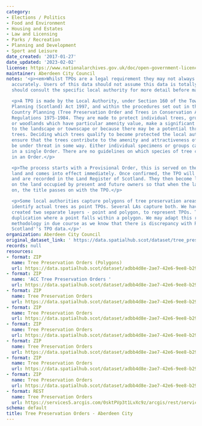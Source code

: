 ```yaml
---
category:
- Elections / Politics
- Food and Environment
- Housing and Estates
- Law and Licensing
- Parks / Recreation
- Planning and Development
- Sport and Leisure
date_created: '2017-01-27'
date_updated: '2023-02-02'
license: https://www.nationalarchives.gov.uk/doc/open-government-licence/version/3/
maintainer: Aberdeen City Council
notes: '<p><em>Whilst TPOs are a legal requirement they may not always be digitised
  accurately. Users of this data should not assume this data is totally accurate and
  should consult the specific local authority for more detail before making any decisions</em></p>

  <p>A TPO is made by the Local Authority, under Section 160 of the Town and Country
  Planning (Scotland) Act 1997, and within the procedures set out in the Town and
  Country Planning (Tree Preservation Order and Trees in Conservation Areas) (Scotland)
  Regulations 1975-1984. They are made to protect individual trees, groups of trees
  or woodlands which have particular amenity value, make a significant contribution
  to the landscape or townscape or because there may be a potential threat to the
  trees. Deciding which trees qualify to become protected the local authority must
  ensure that the trees contribute to the amenity and attractiveness of an area and
  be under threat in some way. Either individual specimens or groups can be protected
  in a single Order. There are no guidelines on which species of tree can be included
  in an Order.</p>

  <p>The process starts with a Provisional Order, this is served on the owner of the
  land and comes into effect immediately. Once confirmed, the TPO will remain indefinitely
  and are recorded in the Land Register of Scotland. They then become legal burdens
  on the land occupied by present and future owners so that when the land is sold
  on, the title passes on with the TPO.</p>

  <p>Some local authorities capture polygons of tree preservation areas. Others will
  identify actual trees as point TPOs. Several LAs capture both. We have initially
  created two separate layers - point and polygon, to represent TPOs. This may show
  duplication where a point falls within a polygon. We may adapt this rationale and
  methodology in due course as we know that there is discrepancy with Registers of
  Scotland''s TPO data.</p>'
organization: Aberdeen City Council
original_dataset_link: ' https://data.spatialhub.scot/dataset/tree_preservation_orders-ac'
records: null
resources:
- format: ZIP
  name: Tree Preservation Orders (Polygons)
  url: https://data.spatialhub.scot/dataset/adbb4d8e-2ae7-42e6-9ee8-b292fb1ea0d2/resource/d7af135f-834d-498a-805e-98a09c8f1f71/download/acctpopoly.zip
- format: ZIP
  name: 'ACC Tree Preservation Orders '
  url: https://data.spatialhub.scot/dataset/adbb4d8e-2ae7-42e6-9ee8-b292fb1ea0d2/resource/826429e0-b83c-4138-b23d-37c8be8637c9/download/acctpo1217.zip
- format: ZIP
  name: Tree Preservation Orders
  url: https://data.spatialhub.scot/dataset/adbb4d8e-2ae7-42e6-9ee8-b292fb1ea0d2/resource/dbcea4fe-0b0c-4b00-9174-1322ec059859/download/tree_preservation_orders.zip
- format: ZIP
  name: Tree Preservation Orders
  url: https://data.spatialhub.scot/dataset/adbb4d8e-2ae7-42e6-9ee8-b292fb1ea0d2/resource/1cd69bec-2f69-4bcd-afdd-c04e5994ca4e/download/tpos.zip
- format: ZIP
  name: Tree Preservation Orders
  url: https://data.spatialhub.scot/dataset/adbb4d8e-2ae7-42e6-9ee8-b292fb1ea0d2/resource/fbc42f98-f2ff-49ed-abdc-ac8da9dfd763/download/tree_preservation_orders.zip
- format: ZIP
  name: Tree Preservation Orders
  url: https://data.spatialhub.scot/dataset/adbb4d8e-2ae7-42e6-9ee8-b292fb1ea0d2/resource/787f5c2e-b880-485d-9054-d97e9eb56d32/download/tpos.zip
- format: ZIP
  name: Tree Preservation Orders
  url: https://data.spatialhub.scot/dataset/adbb4d8e-2ae7-42e6-9ee8-b292fb1ea0d2/resource/04d5204b-db9c-4ccd-a540-63936b844250/download/tpos.zip
- format: ZIP
  name: Tree Preservation Orders
  url: https://data.spatialhub.scot/dataset/adbb4d8e-2ae7-42e6-9ee8-b292fb1ea0d2/resource/8e24ad15-3118-47a6-b2d7-ddf92ea56511/download/tpo.zip
- format: REST
  name: Tree Preservation Orders
  url: https://services5.arcgis.com/0sktPVp3t1LvXc9z/arcgis/rest/services/Tree_Preservation_Orders/FeatureServer/18/query?outFields=*&where=1%3D1
schema: default
title: Tree Preservation Orders - Aberdeen City
---
```

